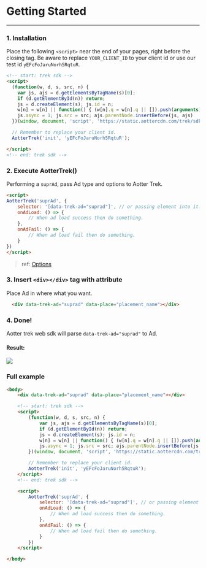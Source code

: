 # Getting Started
---

### 1. Installation

Place the following `<script>` near the end of your pages, right before the closing </body> tag.
Be aware to replace `YOUR_CLIENT_ID` to your client id or use our test id `yEFcFoJaruNorh5RqtuR`.

```html
<!-- start: trek sdk -->
<script>
  (function(w, d, s, src, n) {
    var js, ajs = d.getElementsByTagName(s)[0];
    if (d.getElementById(n)) return;
    js = d.createElement(s); js.id = n;
    w[n] = w[n] || function() { (w[n].q = w[n].q || []).push(arguments) }; w[n].l = 1 * new Date();
    js.async = 1; js.src = src; ajs.parentNode.insertBefore(js, ajs)
  })(window, document, 'script', 'https://static.aottercdn.com/trek/sdk/3.2.5/sdk.js', 'AotterTrek');

  // Remember to replace your client id.
  AotterTrek('init', 'yEFcFoJaruNorh5RqtuR');

</script>
<!-- end: trek sdk -->
```

### 2. Execute AotterTrek()

Performing a `suprAd`, pass Ad type and options to Aotter Trek.

```html
<script>
AotterTrek('suprAd', {
    selector: '[data-trek-ad="suprad"]', // or passing element into it.
    onAdLoad: () => {
        // When ad load success then do something.
    },
    onAdFail: () => {
        // When ad load fail then do something.
    }
})
</script>
```

> ref: [Options](/Web/APIs#Options)

### 3. Insert `<div></div>` tag with attribute
 
Place Ad in where what you want.

```html
  <div data-trek-ad="suprad" data-place="placement_name"></div>
```

### 4. Done!
Aotter trek web sdk will parse `data-trek-ad="suprad"` to Ad.

#### Result:
![](/imgs/suprad.png)

### Full example

```html
<body>
    <div data-trek-ad="suprad" data-place="placement_name"></div>

    <!-- start: trek sdk -->
    <script>
        (function(w, d, s, src, n) {
            var js, ajs = d.getElementsByTagName(s)[0];
            if (d.getElementById(n)) return;
            js = d.createElement(s); js.id = n;
            w[n] = w[n] || function() { (w[n].q = w[n].q || []).push(arguments) }; w[n].l = 1 * new Date();
            js.async = 1; js.src = src; ajs.parentNode.insertBefore(js, ajs)
        })(window, document, 'script', 'https://static.aottercdn.com/trek/sdk/3.2.5/sdk.js', 'AotterTrek');

        // Remember to replace your client id.
        AotterTrek('init', 'yEFcFoJaruNorh5RqtuR');
    </script>
    <!-- end: trek sdk -->

    <script>
        AotterTrek('suprAd', {
            selector: '[data-trek-ad="suprad"]', // or passing element into it.
            onAdLoad: () => {
                // When ad load success then do something.
            },
            onAdFail: () => {
                // When ad load fail then do something.
            }
        })
    </script>

</body>

```